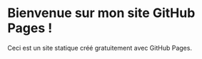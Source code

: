 <!DOCTYPE html>
<html lang="fr">
<head>
    <meta charset="UTF-8">
    <meta name="viewport" content="width=device-width, initial-scale=1.0">
    <title>Mon Site GitHub</title>
</head>
<body>
    <h1>Bienvenue sur mon site GitHub Pages !</h1>
    <p>Ceci est un site statique créé gratuitement avec GitHub Pages.</p>
</body>
</html>
